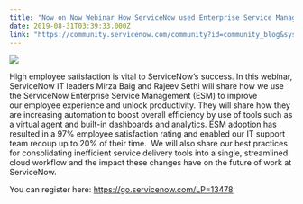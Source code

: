 ```yaml
---
title: "Now on Now Webinar How ServiceNow used Enterprise Service Management to drive  employee satisfaction while reducing support burdens   am PT Tues Sept "
date: 2019-08-31T03:39:33.000Z
link: "https://community.servicenow.com/community?id=community_blog&sys_id=9ed3311edbebb7840be6a345ca96197f"
---
```

<p><img style="max-width: 100%; max-height: 480px;" src="https://community.servicenow.com/fbf0673bdbeff3c4feb1a851ca9619f8.iix" /></p>
<p>High employee satisfaction is vital to ServiceNow’s success. In this webinar, ServiceNow IT leaders Mirza Baig and Rajeev Sethi will share how we use the ServiceNow Enterprise Service Management (ESM) to improve our employee experience and unlock productivity. They will share how they are increasing automation to boost overall efficiency by use of tools such as a virtual agent and built-in dashboards and analytics. ESM adoption has resulted in a 97% employee satisfaction rating and enabled our IT support team recoup up to 20% of their time.  We will also share our best practices for consolidating inefficient service delivery tools into a single, streamlined cloud workflow and the impact these changes have on the future of work at ServiceNow.  </p>
<p>You can register here: <a href="https://go.servicenow.com/LP&#61;13478" rel="nofollow">https://go.servicenow.com/LP&#61;13478</a></p>
<p> </p>